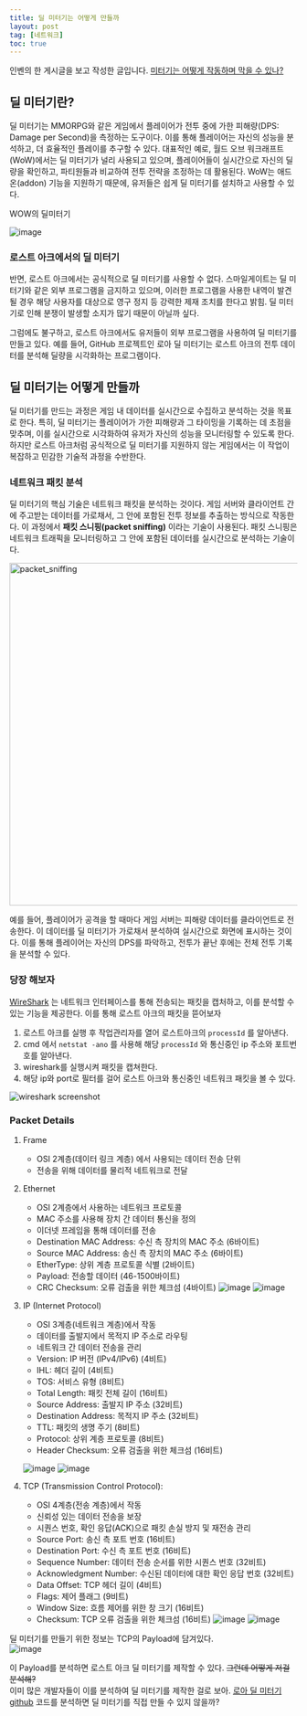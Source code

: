 ```yaml
---
title: 딜 미터기는 어떻게 만들까
layout: post
tag: [네트워크]
toc: true
---
```


인벤의 한 게시글을 보고 작성한 글입니다.
[미터기는 어떻게 작동하며 막을 수 있나?](https://www.inven.co.kr/board/lostark/4811/4788926?vtype=pc) 


## 딜 미터기란?

딜 미터기는 MMORPG와 같은 게임에서 플레이어가 전투 중에 가한 피해량(DPS: Damage per Second)을 측정하는 도구이다. 이를 통해 플레이어는 자신의 성능을 분석하고, 더 효율적인 플레이를 추구할 수 있다. 대표적인 예로, 월드 오브 워크래프트(WoW)에서는 딜 미터기가 널리 사용되고 있으며, 플레이어들이 실시간으로 자신의 딜량을 확인하고, 파티원들과 비교하여 전투 전략을 조정하는 데 활용된다. WoW는 애드온(addon) 기능을 지원하기 때문에, 유저들은 쉽게 딜 미터기를 설치하고 사용할 수 있다.

WOW의 딜미터기

![image](https://github.com/user-attachments/assets/e3f4db30-89ed-4c3a-81e7-7151ab57ffd3)


### 로스트 아크에서의 딜 미터기

반면, 로스트 아크에서는 공식적으로 딜 미터기를 사용할 수 없다. 스마일게이트는 딜 미터기와 같은 외부 프로그램을 금지하고 있으며, 이러한 프로그램을 사용한 내역이 발견될 경우 해당 사용자를 대상으로 영구 정지 등 강력한 제재 조치를 한다고 밝힘. 딜 미터기로 인해 분쟁이 발생할 소지가 많기 때문이 아닐까 싶다.

그럼에도 불구하고, 로스트 아크에서도 유저들이 외부 프로그램을 사용하여 딜 미터기를 만들고 있다. 예를 들어, GitHub 프로젝트인 로아 딜 미터기는 로스트 아크의 전투 데이터를 분석해 딜량을 시각화하는 프로그램이다. 

## 딜 미터기는 어떻게 만들까

딜 미터기를 만드는 과정은 게임 내 데이터를 실시간으로 수집하고 분석하는 것을 목표로 한다. 특히, 딜 미터기는 플레이어가 가한 피해량과 그 타이밍을 기록하는 데 초점을 맞추며, 이를 실시간으로 시각화하여 유저가 자신의 성능을 모니터링할 수 있도록 한다. 하지만 로스트 아크처럼 공식적으로 딜 미터기를 지원하지 않는 게임에서는 이 작업이 복잡하고 민감한 기술적 과정을 수반한다.

### 네트워크 패킷 분석

딜 미터기의 핵심 기술은 네트워크 패킷을 분석하는 것이다. 게임 서버와 클라이언트 간에 주고받는 데이터를 가로채서, 그 안에 포함된 전투 정보를 추출하는 방식으로 작동한다. 이 과정에서 **패킷 스니핑(packet sniffing)** 이라는 기술이 사용된다. 패킷 스니핑은 네트워크 트래픽을 모니터링하고 그 안에 포함된 데이터를 실시간으로 분석하는 기술이다.

<img src="https://github.com/user-attachments/assets/f2a12fe5-94f8-4d0e-a63d-4cb94eb3c1e7" width="600px" height="600px" alt="packet_sniffing"></img><br/>

예를 들어, 플레이어가 공격을 할 때마다 게임 서버는 피해량 데이터를 클라이언트로 전송한다. 이 데이터를 딜 미터기가 가로채서 분석하여 실시간으로 화면에 표시하는 것이다. 이를 통해 플레이어는 자신의 DPS를 파악하고, 전투가 끝난 후에는 전체 전투 기록을 분석할 수 있다.

### 당장 해보자

[WireShark](https://www.wireshark.org/) 는 네트워크 인터페이스를 통해 전송되는 패킷을 캡처하고, 이를 분석할 수 있는 기능을 제공한다. 이를 통해 로스트 아크의 패킷을 뜯어보자

1. 로스트 아크를 실행 후 작업관리자를 열어 로스트아크의 `processId` 를 알아낸다.
2. cmd 에서 `netstat -ano` 를 사용해 해당 `processId` 와 통신중인 ip 주소와 포트번호를 알아낸다.
3. wireshark를 실행시켜 패킷을 캡쳐한다.
4. 해당 ip와 port로 필터를 걸어 로스트 아크와 통신중인 네트워크 패킷을 볼 수 있다.

![wireshark screenshot](https://github.com/user-attachments/assets/420199be-193a-4af2-8da4-2ebfe917ada7)


### Packet Details

1. Frame
    - OSI 2계층(데이터 링크 계층) 에서 사용되는 데이터 전송 단위
    - 전송을 위해 데이터를 물리적 네트워크로 전달
2. Ethernet
    - OSI 2계층에서 사용하는 네트워크 프로토콜
    - MAC 주소를 사용해 장치 간 데이터 통신을 정의
    - 이더넷 프레임을 통해 데이터를 전송
    - Destination MAC Address: 수신 측 장치의 MAC 주소 (6바이트)
    - Source MAC Address: 송신 측 장치의 MAC 주소 (6바이트)
    - EtherType: 상위 계층 프로토콜 식별 (2바이트)
    - Payload: 전송할 데이터 (46-1500바이트)
    - CRC Checksum: 오류 검출을 위한 체크섬 (4바이트)
    ![image](https://github.com/user-attachments/assets/12111cf4-2607-4c58-bffc-fdbce71cb7bf)
    ![image](https://github.com/user-attachments/assets/1f5e5bb3-a53f-413e-92f7-d815f3edde5f)

3. IP (Internet Protocol)
    - OSI 3계층(네트워크 계층)에서 작동
    - 데이터를 출발지에서 목적지 IP 주소로 라우팅
    - 네트워크 간 데이터 전송을 관리
    - Version: IP 버전 (IPv4/IPv6) (4비트)
    - IHL: 헤더 길이 (4비트)
    - TOS: 서비스 유형 (8비트)
    - Total Length: 패킷 전체 길이 (16비트)
    - Source Address: 출발지 IP 주소 (32비트)
    - Destination Address: 목적지 IP 주소 (32비트)
    - TTL: 패킷의 생명 주기 (8비트)
    - Protocol: 상위 계층 프로토콜 (8비트)
    - Header Checksum: 오류 검출을 위한 체크섬 (16비트)
    
    ![image](https://github.com/user-attachments/assets/522b6592-85fe-439c-bcb3-6d62cdc3d1b7)
    ![image](https://github.com/user-attachments/assets/116b7949-a258-434e-84df-898d4f101840)
    
4. TCP (Transmission Control Protocol):
    - OSI 4계층(전송 계층)에서 작동
    - 신뢰성 있는 데이터 전송을 보장
    - 시퀀스 번호, 확인 응답(ACK)으로 패킷 손실 방지 및 재전송 관리
    - Source Port: 송신 측 포트 번호 (16비트)
    - Destination Port: 수신 측 포트 번호 (16비트)
    - Sequence Number: 데이터 전송 순서를 위한 시퀀스 번호 (32비트)
    - Acknowledgment Number: 수신된 데이터에 대한 확인 응답 번호 (32비트)
    - Data Offset: TCP 헤더 길이 (4비트)
    - Flags: 제어 플래그 (9비트)
    - Window Size: 흐름 제어를 위한 창 크기 (16비트)
    - Checksum: TCP 오류 검출을 위한 체크섬 (16비트)
    ![image](https://github.com/user-attachments/assets/744ad99a-fc45-4c10-86c2-79e8a2103776)
    ![image](https://github.com/user-attachments/assets/377e9fdd-86f3-4fa5-b1cf-bf18d2bab000)

딜 미터기를 만들기 위한 정보는 TCP의 Payload에 담겨있다.    
![image](https://github.com/user-attachments/assets/275747ef-c409-4377-b606-557bd40396e1)

이 Payload를 분석하면 로스트 아크 딜 미터기를 제작할 수 있다. ~~그런데 어떻게 저걸 분석해?~~    
이미 많은 개발자들이 이를 분석하여 딜 미터기를 제작한 걸로 보아. [로아 딜 미터기 github](https://github.com/snoww/loa-logs) 코드를 분석하면 딜 미터기를 직접 만들 수 있지 않을까?